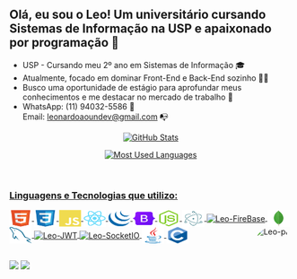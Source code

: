## Olá, eu sou o Leo! Um universitário cursando Sistemas de Informação na USP e apaixonado por programação 👋

- USP - Cursando meu 2º ano em Sistemas de Informação 🎓
- Atualmente, focado em dominar Front-End e Back-End sozinho 👨‍💻
- Busco uma oportunidade de estágio para aprofundar meus conhecimentos e me destacar no mercado de trabalho 🧠
- WhatsApp: (11) 94032-5586 📲 <br>
  Email: leonardoaoundev@gmail.com 📭
  
<div align="center">
  <a href="https://github.com/LeoAoun" target="_blank">
    
 ![GitHub Stats](https://github-readme-stats.vercel.app/api?username=LeoAoun&theme=dracula)

 ![Most Used Languages](https://github-readme-stats.vercel.app/api/top-langs/?username=LeoAoun&show_icons=true&theme=dracula)
    
</div>
  <div style="display: inline_block"><br>
    
### Linguagens e Tecnologias que utilizo:
    
<!--   <img align="center" alt="Leo-Ts" height="30" width="40" src="https://raw.githubusercontent.com/devicons/devicon/master/icons/typescript/typescript-plain.svg">   -->
    
  <img align="center" alt="Leo-HTML" height="30" width="40" src="https://raw.githubusercontent.com/devicons/devicon/master/icons/html5/html5-original.svg">
  <img align="center" alt="Leo-CSS" height="30" width="40" src="https://raw.githubusercontent.com/devicons/devicon/master/icons/css3/css3-original.svg">
  <img align="center" alt="Leo-JS" height="30" width="40" src="https://raw.githubusercontent.com/devicons/devicon/master/icons/javascript/javascript-plain.svg">
  <img align="center" alt="Leo-React" height="30" width="40" src="https://raw.githubusercontent.com/devicons/devicon/master/icons/react/react-original.svg">
  <img align="center" alt="Leo-Jquery" height="30" width="40" src="https://raw.githubusercontent.com/devicons/devicon/master/icons/jquery/jquery-original.svg">
  <img align="center" alt="Leo-Bootstrap" height="30" width="40" src="https://raw.githubusercontent.com/devicons/devicon/master/icons/bootstrap/bootstrap-original.svg">
  <img align="center" alt="Leo-NodeJS" height="30" width="40" src="https://raw.githubusercontent.com/devicons/devicon/master/icons/nodejs/nodejs-original.svg">
    <img align="center" alt="Leo-Electron" height="30" width="40" src="https://raw.githubusercontent.com/devicons/devicon/master/icons/electron/electron-original.svg">
  <img align="center" alt="Leo-FireBase" height="30" width="40" src="https://user-images.githubusercontent.com/100950151/184993191-6fdc0c71-f83e-42d7-8678-f14008445abf.svg">
  <img align="center" alt="Leo-MongoDB" height="30" width="40" src="https://raw.githubusercontent.com/devicons/devicon/master/icons/mongodb/mongodb-original.svg">
    <img align="center" alt="Leo-mySQL" height="30" width="40" src="https://raw.githubusercontent.com/devicons/devicon/master/icons/mysql/mysql-plain.svg">
  <img align="center" alt="Leo-JWT" height="30" width="40" src="https://user-images.githubusercontent.com/100950151/185247587-ade77892-b4ca-42db-be7c-ba6f9863479f.svg">
  <img align="center" alt="Leo-SocketIO" height="30" width="40" src="https://user-images.githubusercontent.com/100950151/185439260-8da8df2f-2dd9-4d7a-8166-d966c204956d.svg">
  <img align="center" alt="Leo-Java" height="30" width="40" src="https://raw.githubusercontent.com/devicons/devicon/master/icons/java/java-original.svg">
  <img align="center" alt="Leo-C" height="30" width="40" src="https://raw.githubusercontent.com/devicons/devicon/master/icons/c/c-original.svg">
  <img align="right" alt="Leo-pic" height="150" style="border-radius:50px;" src="https://media.discordapp.net/attachments/955862717086969989/955862826415706202/Avatar-Maker.png?width=373&height=406">

</div>

  ##
  
  <div> 
  <a href = "mailto:leonardoaoundev@gmail.com"><img src="https://img.shields.io/badge/-Gmail-%23333?style=for-the-badge&logo=gmail&logoColor=white" target="_blank"></a>
  <a href="https://www.linkedin.com/in/leonardo-aoun/" target="_blank"><img src="https://img.shields.io/badge/-LinkedIn-%230077B5?style=for-the-badge&logo=linkedin&logoColor=white" target="_blank"></a> 
</div>

<!-- ![snake gif](https://github.com/LeoAoun/LeoAoun/blob/output/github-contribution-grid-snake.gif) -->

